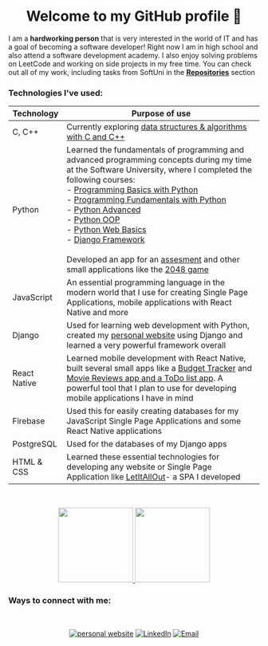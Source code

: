 <h1 align="center"> Welcome to my GitHub profile 👋 </h1>

<!--
**DimoDimchev/DimoDimchev** is a ✨ _special_ ✨ repository because its `README.md` (this file) appears on your GitHub profile.

-->
I am a **hardworking person** that is very interested in the world of IT and has a goal of becoming a software developer! Right now I am in high school and also attend a software development academy. I also enjoy solving problems on LeetCode and working on side projects in my free time. You can check out all of my work, including tasks from SoftUni in the [**Repositories**](https://github.com/DimoDimchev?tab=repositories) section
  
### Technologies I've used:

| Technology | Purpose of use |
| ---------- | -------------- |
| C, C++ | Currently exploring [data structures & algorithms with C and C++](https://github.com/DimoDimchev/LearningDataStructures) |
| Python | Learned the fundamentals of programming and advanced programming concepts during my time at the Software University, where I completed the following courses:</br>- [Programming Basics with Python](https://github.com/DimoDimchev/SoftUni-Python-Basics)</br>- [Programming Fundamentals with Python](https://github.com/DimoDimchev/SoftUni-Python-Fundamentals)</br>- [Python Advanced](https://github.com/DimoDimchev/SoftUni-Python-Advanced)</br>- [Python OOP](https://github.com/DimoDimchev/Softuni-Python-OOP)</br>- [Python Web Basics](https://github.com/DimoDimchev/SoftUni-Python-Web-Basics)</br>- [Django Framework](https://github.com/DimoDimchev/SoftUni-Python-Web-Django)</br></br>Developed an app for an [assesment](https://github.com/DimoDimchev/Access-Control) and other small applications like the [2048 game](https://github.com/DimoDimchev/2048) |
| JavaScript     | An essential programming language in the modern world that I use for creating Single Page Applications, mobile applications with React Native and more |
| Django     | Used for learning web development with Python, created my [personal website](http://www.dimodimchev.me/) using Django and learned a very powerful framework overall |
| React Native     | Learned mobile development with React Native, built several small apps like a [Budget Tracker](https://github.com/DimoDimchev/BudgetTracker) and [Movie Reviews app and a ToDo list app](https://github.com/DimoDimchev/LearningReactNative). A powerful tool that I plan to use for developing mobile applications I have in mind |
| Firebase     | Used this for easily creating databases for my JavaScript Single Page Applications and some React Native applications |
| PostgreSQL     | Used for the databases of my Django apps |
| HTML & CSS     | Learned these essential technologies for developing any website or Single Page Application like [LetItAllOut](https://github.com/DimoDimchev/LetItAllOut)- a SPA I developed |

<br/>

<p align="center">
  <a href="https://github.com/DimoDimchev">
    <img height="150em" src="https://github-readme-stats.vercel.app/api?username=DimoDimchev&theme=dark&show_icons=true" />
    <img height="150em" src="https://github-readme-stats.vercel.app/api/top-langs/?username=DimoDimchev&theme=dark&layout=compact&hide=HTML,CSS" />
  </a>
</p>

### Ways to connect with me:
<br/>
<p align="center">
  <a href="http://www.dimodimchev.me"><img alt="personal website" src="https://badgen.net/badge/icon/chrome?icon=chrome&label=Website"></a>
<a href="https://www.linkedin.com/in/dimodimchev"><img alt="LinkedIn" src="https://img.shields.io/badge/LinkedIn-Dimo%20Dimchev%20-blue?style=flat-square&logo=linkedin"></a>
<a href="ddimchev7@gmail.com"><img alt="Email" src="https://img.shields.io/badge/Email-ddimchev7@gmail.com-blue?style=flat-square&logo=gmail"></a>
</p>
